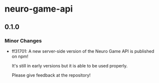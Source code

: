 # neuro-game-api

## 0.1.0

### Minor Changes

- ff31701: A new server-side version of the Neuro Game API is published on npm!

  It's still in early versions but it is able to be used properly.

  Please give feedback at the repository!
